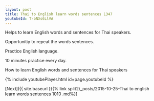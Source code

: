 ```yaml
---
layout: post
title: Thai to English learn words sentences 1347 
youtubeId: T-bNXs6LlVA
---
```

 
 
Helps to learn English words and sentences for Thai speakers.

Opportunitiy to repeat the words sentences. 

Practice English language. 
 
10 minutes practice every day. 
 
How to learn English words and sentences for Thai speakers 
 
{% include youtubePlayer.html id=page.youtubeId %}
 
 
[Next]({{ site.baseurl }}{% link  split2/_posts/2015-10-25-Thai to english learn words sentences 1010 .md%})
 
